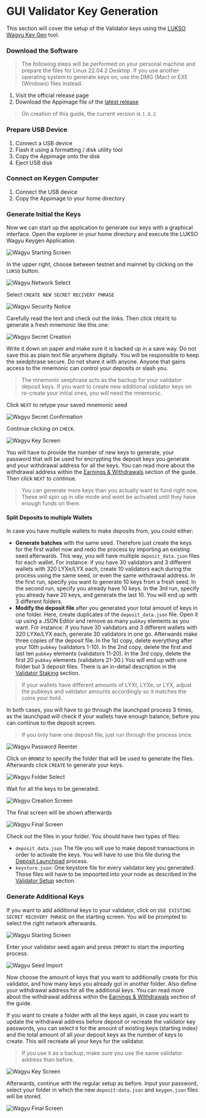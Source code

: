 # GUI Validator Key Generation

This section will cover the setup of the Validator keys using the [LUKSO Wagyu Key Gen](https://github.com/lukso-network/tools-wagyu-key-gen) tool.

### Download the Software

> The following steps will be performed on your personal machine and prepare the files for Linux 22.04.2 Desktop. If you use another operating system to generate keys on, use the DMG (Mac) or EXE (Windows) files instead.

1. Visit the official release page
2. Download the Appimage file of the [latest release](https://github.com/lukso-network/tools-wagyu-key-gen/releases)

> On creation of this guide, the current version is `1.8.2`

### Prepare USB Device

1. Connect a USB device
2. Flash it using a formatting / disk utility tool
3. Copy the Appimage onto the disk
4. Eject USB disk

### Connect on Keygen Computer

1. Connect the USB device
2. Copy the Appimage to your home directory

### Generate Initial the Keys

Now we can start up the application to generate our keys with a graphical interface. Open the explorer in your home directory and execute the LUKSO Wagyu Keygen Application.

![Wagyu Starting Screen](/img/gui_keygen_1.png)

In the upper right, choose between testnet and mainnet by clicking on the `LUKSO` button.

![Wagyu Network Select](/img/gui_keygen_2.png)

Select `CREATE NEW SECRET RECIVERY PHRASE`

![Wagyu Security Notice](/img/gui_keygen_3.png)

Carefully read the text and check out the links. Then click `CREATE` to generate a fresh mnemonic like this one:

![Wagyu Secret Creation](/img/gui_keygen_4.png)

Write it down on paper and make sure it is backed up in a save way. Do not save this as plain text file anywhere digitally. You will be responsible to keep the seedphrase secure. Do not share it with anyone. Anyone that gains access to the mnemonic can control your deposits or slash you.

> The mnemonic seephrase acts as the backup for your validator deposit keys. If you want to create new additional validator keys on re-create your initial ones, you will need the mnemonic.

Click `NEXT` to retype your saved mnemonic seed

![Wagyu Secret Confirmation](/img/gui_keygen_5.png)

Continue clicking on `CHECK`.

![Wagyu Key Screen](/img/gui_keygen_6.png)

You will have to provide the number of new keys to generate, your password that will be used for encrypting the deposit keys you generate and your withdrawal address for all the keys. You can read more about the withdrawal address within the [Earnings & Withdrawals](/6-blockchain-clients/02-network-theory.md) section of the guide.
Then click `NEXT` to continue.

> You can generate more keys than you actually want to fund right now. These will spin up in idle mode and wont be activated until they have enough funds on them.

#### Split Deposits to multiple Wallets

In case you have multiple wallets to make deposits from, you could either:

- **Generate batches** with the same seed. Therefore just create the keys for the first wallet now and redo the process by importing an existing seed afterwards. This way, you will have multiple `deposit_data.json` files for each wallet. For instance: if you have 30 validators and 3 different wallets with 320 LYXe/LYX each, create 10 validators each during the process using the same seed, or even the same withdrawal address. In the first run, specify you want to generate 10 keys from a fresh seed. In the second run, specify you already have 10 keys. In the 3rd run, specify you already have 20 keys, and generate the last 10. You will end up with 3 different folders.
- **Modify the deposit file** after you generated your total amount of keys in one folder. Here, create duplicates of the `deposit_data.json` file. Open it up using a JSON Editor and remove as many `pubkey` elements as you want. For instance: if you have 30 validators and 3 different wallets with 320 LYXe/LYX each, generate 30 validators in one go. Afterwards make three copies of the deposit file. In the 1st copy, delete everything after your 10th `pubkey` (validators 1-10). In the 2nd copy, delete the first and last ten `pubkey` elements (validators 11-20). In the 3rd copy, delete the first 20 `pubkey` elements (validators 21-30.) You will end up with one folder but 3 deposit files. There is an in-detail description in the [Validator Staking](/validator-key-stake/) section.

> If your wallets have different amounts of LYXt, LYXe, or LYX, adjust the pubkeys and validator amounts accordingly so it matches the coins your hold.

In both cases, you will have to go through the launchpad process 3 times, as the launchpad will check if your wallets have enough balance, before you can continue to the deposit screen.

> If you only have one deposit file, just run through the process once.

![Wagyu Password Reenter](/img/gui_keygen_7.png)

Click on `BROWSE` to specify the folder that will be used to generate the files. Afterwards click `CREATE` to generate your keys.

![Wagyu Folder Select](/img/gui_keygen_8.png)

Wait for all the keys to be generated.

![Wagyu Creation Screen](/img/gui_keygen_9.png)

The final screen will be shown afterwards

![Wagyu Final Screen](/img/gui_keygen_10.png)

Check out the files in your folder. You should have two types of files:

- `deposit_data.json` The file you will use to make deposit transactions in order to activate the keys. You will have to use this file during the [Deposit Launchpad](/validator-key-stake/) process.
- `keystore.json`: One keystore file for every validator key you generated. Those files will have to be impoorted into your node as described in the [Validator Setup](/6-blockchain-clients/09-validator-setup.md) section.

### Generate Additional Keys

If you want to add additional keys to your validator, click on `USE EXISTING SECRET RECOVERY PHRASE` on the starting screen. You will be prompted to select the right network afterwards.

![Wagyu Starting Screen](/img/gui_keygen_1.png)

Enter your validator seed again and press `IMPORT` to start the importing process.

![Wagyu Seed Import](/img/gui_keygen_11.png)

Now choose the amount of keys that you want to additionally create for this validator, and how many keys you already got in another folder. Also define your withdrawal address for all the additional keys. You can read more about the withdrawal address within the [Earnings & Withdrawals](/6-blockchain-clients/02-network-theory.md) section of the guide.

If you want to create a folder with all the keys again, in case you want to update the withdrawal address before deposit or recreate the validator key passwords, you can select `0` for the amount of existing keys (starting index) and the total amount of all your deposit keys as the number of keys to create. This will recreate all your keys for the validator.

> If you use it as a backup, make sure you use the same validator address than before.

![Wagyu Key Screen](/img/gui_keygen_12.png)

Afterwards, continue with the regular setup as before. Input your password, select your folder in which the new `deposit:data.json` and `keygen.json` files will be stored.

![Wagyu Final Screen](/img/gui_keygen_10.png)
